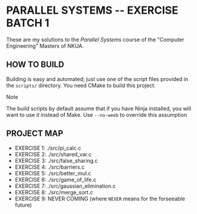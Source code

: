 # PARALLEL SYSTEMS -- EXERCISE BATCH 1

These are my solutions to the *Parallel Systems* course of the "Computer Engineering" Masters of NKUA.

## HOW TO BUILD
Building is easy and automated; just use one of the script files provided in the `scripts/` directory. You need CMake to build this project.

>[!NOTE]
> The build scripts by default assume that if you have Ninja installed, you will want to use *it* instead of Make. Use `--no-weeb` to override this assumption

## PROJECT MAP
- EXERCISE 1: ./src/pi_calc.c
- EXERCISE 2: ./src/shared_var.c
- EXERCISE 3: ./src/false_sharing.c
- EXERCISE 4: ./src/barriers.c
- EXERCISE 5: ./src/better_mul.c
- EXERCISE 6: ./src/game_of_life.c
- EXERCISE 7: ./src/gaussian_elimination.c
- EXERCISE 8: ./src/merge_sort.c
- EXERCISE 9: NEVER COMING (where `NEVER` means for the forseeable future)